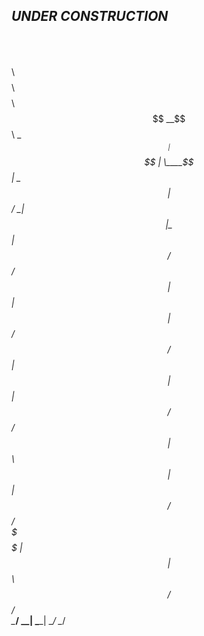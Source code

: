 ## *UNDER CONSTRUCTION*

 $$$$$$\        $$$$$$$$\         $$\         $$$$$$$$\       $$$$$$$$\ 
$$  __$$\       \__$$  __|      $$$$ |        \____$$  |      \____$$  |
$$ /  \__|         $$ |         \_$$ |            $$  /           $$  / 
$$ |               $$ |           $$ |           $$  /           $$  /  
$$ |               $$ |           $$ |          $$  /           $$  /   
$$ |  $$\          $$ |           $$ |         $$  /           $$  /    
\$$$$$$  |         $$ |         $$$$$$\       $$  /           $$  /     
 \______/          \__|         \______|      \__/            \__/      